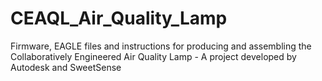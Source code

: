 # CEAQL_Air_Quality_Lamp
Firmware, EAGLE files and instructions for producing and assembling the Collaboratively Engineered Air Quality Lamp - A project developed by Autodesk and SweetSense
